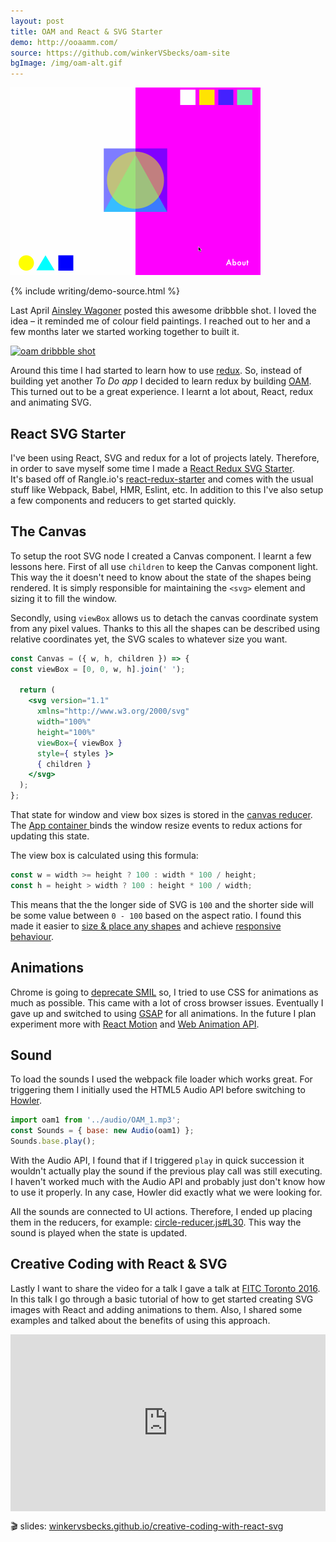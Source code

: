 ```yaml
---
layout: post
title: OAM and React & SVG Starter
demo: http://ooaamm.com/
source: https://github.com/winkerVSbecks/oam-site
bgImage: /img/oam-alt.gif
---
```


<img alt="OAM"
  style="margin-left: auto; margin-right: auto; width: 400px;"
  src="/img/oam.gif" />

{% include writing/demo-source.html %}

Last April  [Ainsley Wagoner](http://ainsleywagoner.com) posted this awesome dribbble shot. I loved the idea – it reminded me of colour field paintings. I reached out to her and a few months later we started working together to built it.

<!--more-->

<a href="https://dribbble.com/shots/2028321-OAM-site">
  <img alt="oam dribbble shot"
    style="margin-left: auto; margin-right: auto; width: 400px;"
    src="https://d13yacurqjgara.cloudfront.net/users/46633/screenshots/2028321/ooaamm.png" />
</a>

Around this time I had started to learn how to use  [redux](http://redux.js.org/index.html). So, instead of building yet another _To Do app_ I decided to learn redux by building  [OAM](http://ooaamm.com). This turned out to be a great experience. I learnt a lot about, React, redux and animating SVG.

## React SVG Starter
I've been using React, SVG and redux for a lot of projects lately. Therefore, in order to save myself some time I made a  [React Redux SVG Starter](https://github.com/winkerVSbecks/react-svg-starter). It's based off of Rangle.io's  [react-redux-starter](https://github.com/rangle/react-redux-starter) and comes with the usual stuff like Webpack, Babel, HMR, Eslint, etc. In addition to this I've also setup a few components and reducers to get started quickly.


## The Canvas

To setup the root SVG node I created a Canvas component. I learnt a few lessons here. First of all use `children` to keep the Canvas component light. This way the it doesn't need to know about the state of the shapes being rendered. It is simply responsible for maintaining the `<svg>` element and sizing it to fill the window.

Secondly, using `viewBox` allows us to detach the canvas coordinate system from any pixel values. Thanks to this all the shapes can be described using relative coordinates yet, the SVG scales to whatever size you want.

```jsx
const Canvas = ({ w, h, children }) => {
const viewBox = [0, 0, w, h].join(' ');

  return (
    <svg version="1.1"
      xmlns="http://www.w3.org/2000/svg"
      width="100%"
      height="100%"
      viewBox={ viewBox }
      style={ styles }>
      { children }
    </svg>
  );
};
```


That state for window and view box sizes is stored in the   [canvas reducer](https://github.com/winkerVSbecks/react-svg-starter/blob/master/src/reducers/canvas.js). The  [App container ](https://github.com/winkerVSbecks/react-svg-starter/blob/master/src/containers/app.js) binds the window resize events to redux actions for updating this state.

The view box is calculated using this formula:

```js
const w = width >= height ? 100 : width * 100 / height;
const h = height > width ? 100 : height * 100 / width;
```

This means that the the longer side of SVG is `100` and the shorter side will be some value between `0 - 100` based on the aspect ratio. I found this made it easier to  [size & place any shapes](https://github.com/winkerVSbecks/react-svg-starter/blob/master/src/containers/app.js#L39) and achieve  [responsive behaviour](https://github.com/winkerVSbecks/oam-site/blob/master/src/styles/toolbar-styles.js).


## Animations

Chrome is going to [deprecate SMIL](https://www.chromestatus.com/feature/5371475380928512) so, I tried to use CSS for animations as much as possible. This came with a lot of cross browser issues. Eventually I gave up and switched to using  [GSAP](http://greensock.com/gsap) for all animations. In the future I plan experiment more with  [React Motion](https://github.com/chenglou/react-motion) and  [Web Animation API](https://github.com/web-animations/web-animations-js).


## Sound

To load the sounds I used the webpack file loader which works great. For triggering them I initially used the HTML5 Audio API before switching to  [Howler](https://github.com/goldfire/howler.js).

```js
import oam1 from '../audio/OAM_1.mp3';
const Sounds = { base: new Audio(oam1) };
Sounds.base.play();
```

With the Audio API, I found that if I triggered `play` in quick succession it wouldn't actually play the sound if the previous play call was still executing. I haven't worked much with the Audio API and probably just don't know how to use it properly. In any case, Howler did exactly what we were looking for.

All the sounds are connected to UI actions. Therefore, I ended up placing them in the reducers, for example:  [circle-reducer.js#L30](https://github.com/winkerVSbecks/oam-site/blob/master/src/reducers/circle-reducer.js#L30). This way the sound is played when the state is updated.


## Creative Coding with React & SVG

Lastly I want to share the video for a talk I gave a talk at  [FITC Toronto 2016](http://fitc.ca/event/to16). In this talk I go through a basic tutorial of how to get started creating SVG images with React and adding animations to them. Also, I shared some examples and talked about the benefits of using this approach.

<style>.embed-container { position: relative; padding-bottom: 56.25%; height: 0; overflow: hidden; max-width: 100%; } .embed-container iframe, .embed-container object, .embed-container embed { position: absolute; top: 0; left: 0; width: 100%; height: 100%; }</style><div class='embed-container'><iframe src='https://www.youtube.com/embed/D40JphLwqpk' frameborder='0' allowfullscreen></iframe></div>

🎬 slides:  [winkervsbecks.github.io/creative-coding-with-react-svg](http://winkervsbecks.github.io/creative-coding-with-react-svg)
